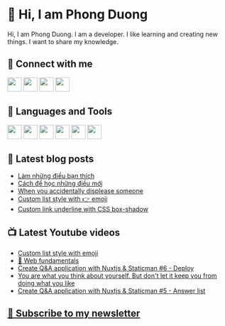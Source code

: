 # 👋 Hi, I am Phong Duong

Hi, I am Phong Duong. I am a developer. I like learning and creating new things. I want to share my knowledge.

## 🔗 Connect with me

[<img height="32" width="32" src="https://cdn.jsdelivr.net/npm/simple-icons@v3/icons/youtube.svg" />](https://www.youtube.com/channel/UCXykqt3V2-9bYXKWZRcH0rA)
[<img height="32" width="32" src="https://cdn.jsdelivr.net/npm/simple-icons@v3/icons/twitter.svg" />](https://twitter.com/koo_gio)
[<img height="32" width="32" src="https://cdn.jsdelivr.net/npm/simple-icons@v3/icons/facebook.svg" />](https://www.facebook.com/koogio)
[<img height="32" width="32" src="https://cdn.jsdelivr.net/npm/simple-icons@v3/icons/linkedin.svg" />](https://www.linkedin.com/in/phong-duong/)

## 🧰 Languages and Tools

[<img height="32" width="32" src="https://cdn.jsdelivr.net/npm/simple-icons@v3/icons/javascript.svg" />](javascript)
[<img height="32" width="32" src="https://cdn.jsdelivr.net/npm/simple-icons@v3/icons/html5.svg" />](html5)
[<img height="32" width="32" src="https://cdn.jsdelivr.net/npm/simple-icons@v3/icons/css3.svg" />](css3)
[<img height="32" width="32" src="https://cdn.jsdelivr.net/npm/simple-icons@v3/icons/node-dot-js.svg" />](nodejs)
[<img height="32" width="32" src="https://cdn.jsdelivr.net/npm/simple-icons@v3/icons/react.svg" />](react)
[<img height="32" width="32" src="https://cdn.jsdelivr.net/npm/simple-icons@v3/icons/vue-dot-js.svg" />](vue)

## 📝 Latest blog posts

<!-- BLOG-POST-LIST:START -->
- [Làm những điều bạn thích](https://phongduong.dev/blog/lam-nhung-dieu-ban-thich/)
- [Cách để học những điều mới](https://phongduong.dev/blog/cach-de-hoc-nhung-dieu-moi/)
- [When you accidentally displease someone](https://phongduong.dev/blog/when-you-accidentally-displease-someone/)
- [Custom list style with 👉 emoji](https://phongduong.dev/blog/custom-list-style-with-emoji/)
- [Custom link underline with CSS box-shadow](https://phongduong.dev/blog/custom-link-underline-with-css-box-shadow/)
<!-- BLOG-POST-LIST:END -->

## 📺 Latest Youtube videos

<!-- YOUTUBE-VIDEO-LIST:START -->
- [Custom list style with emoji](https://www.youtube.com/watch?v=CmLloO764ug)
- [🔴 Web fundamentals](https://www.youtube.com/watch?v=k-Iz4to7yB4)
- [Create Q&A application with Nuxtjs & Staticman #6 - Deploy](https://www.youtube.com/watch?v=LeDdg6l692A)
- [You are what you think about yourself. But don't let it keep you from doing what you like](https://www.youtube.com/watch?v=MOI312CQa3g)
- [Create Q&A application with Nuxtjs & Staticman #5 - Answer list](https://www.youtube.com/watch?v=qchurBzAmfU)
<!-- YOUTUBE-VIDEO-LIST:END -->

## [💌 Subscribe to my newsletter](https://koogio.substack.com/)
